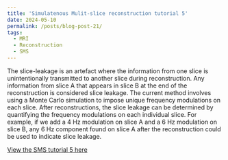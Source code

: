 ```yaml
---
title: 'Simulatenous Mulit-slice reconstruction tutorial 5'
date: 2024-05-10
permalink: /posts/blog-post-21/
tags:
  - MRI
  - Reconstruction
  - SMS
---
```


The slice-leakage is an artefact where the information from one slice is unintentionally transmitted to another slice during reconstruction. Any information from slice A that appears in slice B at the end of the reconstruction is considered slice leakage. The current method involves using a Monte Carlo simulation to impose unique frequency modulations on each slice. After reconstructions, the slice leakage can be determined by quantifying the frequency modulations on each individual slice. For example, if we add a 4 Hz modulation on slice A and a 6 Hz modulation on slice B, any 6 Hz component found on slice A after the reconstruction could be used to indicate slice leakage.

[View the SMS tutorial 5 here](../notebooks/slice_leakagedemo.html)

